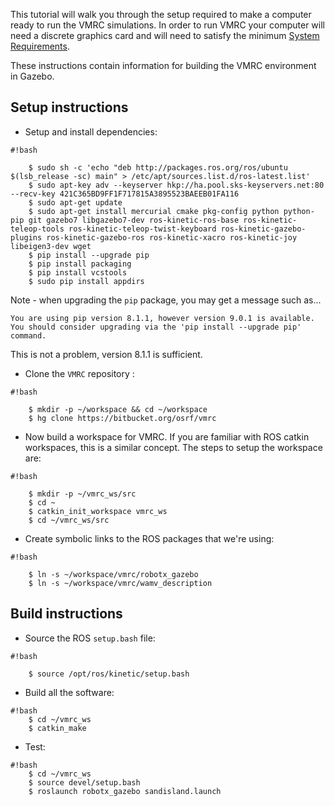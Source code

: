 This tutorial will walk you through the setup required to make a computer ready to run the VMRC simulations. In order to run VMRC your computer will need a discrete graphics card and will need to satisfy the minimum [System Requirements](https://bitbucket.org/osrf/vmrc/wiki/system_requirements).

These instructions contain information for building the VMRC environment in Gazebo.

## Setup instructions ##

* Setup and install dependencies:


```
#!bash

    $ sudo sh -c 'echo "deb http://packages.ros.org/ros/ubuntu $(lsb_release -sc) main" > /etc/apt/sources.list.d/ros-latest.list'
    $ sudo apt-key adv --keyserver hkp://ha.pool.sks-keyservers.net:80 --recv-key 421C365BD9FF1F717815A3895523BAEEB01FA116
    $ sudo apt-get update
    $ sudo apt-get install mercurial cmake pkg-config python python-pip git gazebo7 libgazebo7-dev ros-kinetic-ros-base ros-kinetic-teleop-tools ros-kinetic-teleop-twist-keyboard ros-kinetic-gazebo-plugins ros-kinetic-gazebo-ros ros-kinetic-xacro ros-kinetic-joy libeigen3-dev wget
    $ pip install --upgrade pip
    $ pip install packaging
    $ pip install vcstools
    $ sudo pip install appdirs
```

Note - when upgrading the ```pip``` package, you may get a message such as...
```
You are using pip version 8.1.1, however version 9.0.1 is available.
You should consider upgrading via the 'pip install --upgrade pip' command.
```
This is not a problem, version 8.1.1 is sufficient.

* Clone the `VMRC` repository :
```
#!bash

    $ mkdir -p ~/workspace && cd ~/workspace
    $ hg clone https://bitbucket.org/osrf/vmrc
```


* Now build a workspace for VMRC. If you are familiar with ROS catkin
workspaces, this is a similar concept. The steps to setup the workspace are:

```
#!bash

    $ mkdir -p ~/vmrc_ws/src
    $ cd ~
    $ catkin_init_workspace vmrc_ws
    $ cd ~/vmrc_ws/src
```

* Create symbolic links to the ROS packages that we're using:

```
#!bash

    $ ln -s ~/workspace/vmrc/robotx_gazebo
    $ ln -s ~/workspace/vmrc/wamv_description
```

## Build instructions ##

* Source the ROS `setup.bash` file:

```
#!bash

    $ source /opt/ros/kinetic/setup.bash
```

* Build all the software:

```
#!bash
    $ cd ~/vmrc_ws
    $ catkin_make
```

* Test:

```
#!bash
    $ cd ~/vmrc_ws
    $ source devel/setup.bash
    $ roslaunch robotx_gazebo sandisland.launch 
```
